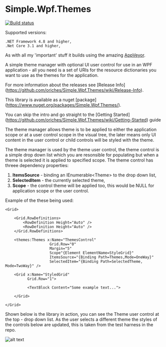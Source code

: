 Simple.Wpf.Themes
=================

[![Build status](https://ci.appveyor.com/api/projects/status/phsoyw14q1iykvdq/branch/master?svg=true)](https://ci.appveyor.com/project/oriches/simple-wpf-themes)

Supported versions:

	.NET Framework 4.8 and higher,
	.Net Core 3.1 and higher,

As with all my 'important' stuff it builds using the amazing [AppVeyor](https://ci.appveyor.com/project/oriches/simple-wpf-themes).

A simple theme manager with optional UI user control for use in an WPF application - all you need is a set of URIs for the resource dictionaries you want to use as the themes for the application.

For more information about the releases see [Release Info] (https://github.com/oriches/Simple.Wpf.Themes/wiki/Release-Info).

This library is available as a nuget [package] (https://www.nuget.org/packages/Simple.Wpf.Themes/).

You can skip the intro and go straight to the [Getting Started] (https://github.com/oriches/Simple.Wpf.Themes/wiki/Getting-Started) guide

The theme manager allows theme is to be applied to either the application scope or at a user control scope in the visual tree, the later means only UI content in the user control or child controls will be styled with the theme.

The theme manager is used by the theme user control, the theme control is a simple drop down list which you are resonsible for populating but when a theme is selected it is applied to specified scope. The theme control has threee dependency properties:

1. **ItemsSource** - binding an IEnumerable&lt;Theme&gt; to the drop down list,
2. **SelectedItem** - the currently selected theme,
3. **Scope** - the control theme will be applied too, this would be NULL for application scope or the user control.

Example of the these being used:

```XAML
<Grid>

    <Grid.RowDefinitions>
        <RowDefinition Height="Auto" />
        <RowDefinition Height="Auto" />
    </Grid.RowDefinitions>

    <themes:Themes x:Name="ThemesControl"
                    Grid.Row="0"
                    Margin="5"
                    Scope"{Element ElementName=StyleGrid}"
                    ItemsSource="{Binding Path=Themes,Mode=OneWay}" 
                    SelectedItem="{Binding Path=SelectedTheme, Mode=TwoWay}" />
                    
    <Grid x:Name="StyledGrid"
    	  Grid.Row="1">
    	  
    	  <TextBlock Content="Some example text...">
    	  
    </Grid>

</Grid>
```

Shown below is the library in action, you can see the Theme user control at the top - drop down list. As the user selects a different theme the styles of the controls below are updated, this is taken from the test harness in the repo.

![alt text](https://raw.github.com/oriches/Simple.Wpf.Themes/master/Readme%20Images/test%20harness.png "Screen shots of theme test harness")
